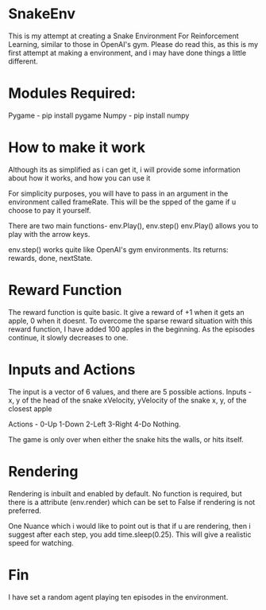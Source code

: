 # SnakeEnv
This is my attempt at creating a Snake Environment For Reinforcement Learning, similar to those in OpenAI's gym.
Please do read this, as this is my first attempt at making a environment, and i may have done things a little different.

# Modules Required:
Pygame - pip install pygame
Numpy  - pip install numpy

# How to make it work
Although its as simplified as i can get it, i will provide some information about how it works, and how you can use it

For simplicity purposes, you will have to pass in an argument in the environment called frameRate. This will be the spped of the game if u choose to pay it yourself.

There are two main functions- env.Play(), env.step()
env.Play() allows you to play with the arrow keys.

env.step() works quite like OpenAI's gym environments. Its returns: rewards, done, nextState.

# Reward Function
The reward function is quite basic. It give a reward of +1 when it gets an apple, 0 when it doesnt.
To overcome the sparse reward situation with this reward function, I have added 100 apples in the beginning.
As the episodes continue, it slowly decreases to one.

# Inputs and Actions
The input is a vector of 6 values, and there are 5 possible actions.
Inputs - x, y of the head of the snake
         xVelocity, yVelocity of the snake
         x, y, of the closest apple
         
Actions - 0-Up
          1-Down
          2-Left
          3-Right
          4-Do Nothing.
          
The game is only over when either the snake hits the walls, or hits itself.

# Rendering
Rendering is inbuilt and enabled by default. No function is required, but there is a attribute (env.render) which can be set to False 
if rendering is not preferred.

One Nuance which i would like to point out is that if u are rendering, then i suggest after each step, you add time.sleep(0.25). This will give a realistic 
speed for watching.

# Fin
I have set a random agent playing ten episodes in the environment.
